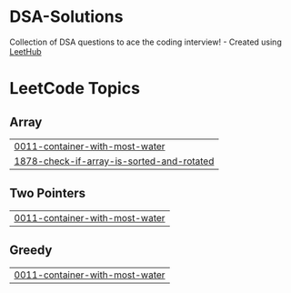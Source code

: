 # DSA-Solutions
Collection of DSA questions to ace the coding interview! - Created using [LeetHub](https://github.com/QasimWani/LeetHub)

<!---LeetCode Topics Start-->
# LeetCode Topics
## Array
|  |
| ------- |
| [0011-container-with-most-water](https://github.com/makkarVITVellore/DSA-Solutions/tree/master/0011-container-with-most-water) |
| [1878-check-if-array-is-sorted-and-rotated](https://github.com/makkarVITVellore/DSA-Solutions/tree/master/1878-check-if-array-is-sorted-and-rotated) |
## Two Pointers
|  |
| ------- |
| [0011-container-with-most-water](https://github.com/makkarVITVellore/DSA-Solutions/tree/master/0011-container-with-most-water) |
## Greedy
|  |
| ------- |
| [0011-container-with-most-water](https://github.com/makkarVITVellore/DSA-Solutions/tree/master/0011-container-with-most-water) |
<!---LeetCode Topics End-->